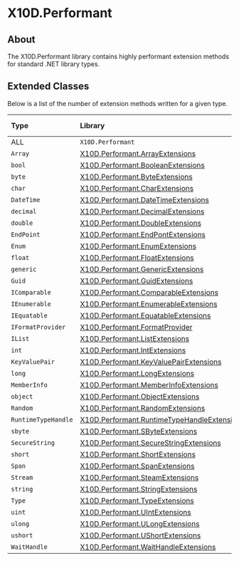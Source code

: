 # X10D.Performant

## About
The X10D.Performant library contains highly performant extension methods for standard .NET library types.

## Extended Classes
Below is a list of the number of extension methods written for a given type.

| Type                | Library                                                                                                                                | Method count |
| :------------------ | :------------------------------------------------------------------------------------------------------------------------------------- | :----------: |
| ALL                 | `X10D.Performant`                                                                                                                      | 592          |
| `Array`             | [X10D.Performant.ArrayExtensions](https://github.com/Redageddon/X10D/tree/Performant/X10D/src/ArrayExtensions)                         | 25           |
| `bool`              | [X10D.Performant.BooleanExtensions](https://github.com/Redageddon/X10D/tree/Performant/X10D/src/BooleanExtensions)                     | 12           |
| `byte`              | [X10D.Performant.ByteExtensions](https://github.com/Redageddon/X10D/tree/Performant/X10D/src/IntegerExtensions/ByteExtensions)         | 31           |      
| `char`              | [X10D.Performant.CharExtensions](https://github.com/Redageddon/X10D/tree/Performant/X10D/src/CharExtensions)                           | 65           |
| `DateTime`          | [X10D.Performant.DateTimeExtensions](https://github.com/Redageddon/X10D/tree/Performant/X10D/src/DateTimeExtensions)                   | 9            |
| `decimal`           | [X10D.Performant.DecimalExtensions](https://github.com/Redageddon/X10D/tree/Performant/X10D/src/DecimalExtensions/DecimalExtensions)   | 37           |         
| `double`            | [X10D.Performant.DoubleExtensions](https://github.com/Redageddon/X10D/tree/Performant/X10D/src/DecimalExtensions/DoubleExtensions)     | 61           |        
| `EndPoint`          | [X10D.Performant.EndPontExtensions](https://github.com/Redageddon/X10D/tree/Performant/X10D/src/EndpointExtensions)                    | 2            |
| `Enum`              | [X10D.Performant.EnumExtensions](https://github.com/Redageddon/X10D/tree/Performant/X10D/src/EnumExtensions)                           | 5            |
| `float`             | [X10D.Performant.FloatExtensions](https://github.com/Redageddon/X10D/tree/Performant/X10D/src/DecimalExtensions/FloatExtensions)       | 60           |       
| `generic`           | [X10D.Performant.GenericExtensions](https://github.com/Redageddon/X10D/tree/Performant/X10D/src/GenericExtensions)                     | 6            |
| `Guid`              | [X10D.Performant.GuidExtensions](https://github.com/Redageddon/X10D/tree/Performant/X10D/src/GuidExtensions)                           | 1            |
| `IComparable`       | [X10D.Performant.ComparableExtensions](https://github.com/Redageddon/X10D/tree/Performant/X10D/src/IComparableExtensions)              | 2            |
| `IEnumerable`       | [X10D.Performant.EnumerableExtensions](https://github.com/Redageddon/X10D/tree/Performant/X10D/src/IEnumerableExtensions)              | 6            |
| `IEquatable`        | [X10D.Performant.EquatableExtensions](https://github.com/Redageddon/X10D/tree/Performant/X10D/src/IEquatableExtensions)                | 90           |
| `IFormatProvider`   | [X10D.Performant.FormatProvider](https://github.com/Redageddon/X10D/tree/Performant/X10D/src/IFormatProviderExtensions)                | 8            |
| `IList`             | [X10D.Performant.ListExtensions](https://github.com/Redageddon/X10D/tree/Performant/X10D/src/IListExtensions)                          | 3            |
| `int`               | [X10D.Performant.IntExtensions](https://github.com/Redageddon/X10D/tree/Performant/X10D/src/IntegerExtensions/IntExtensions)           | 17           |     
| `KeyValuePair`      | [X10D.Performant.KeyValuePairExtensions](https://github.com/Redageddon/X10D/tree/Performant/X10D/src/KeyValuePairExtensions)           | 3            |
| `long`              | [X10D.Performant.LongExtensions](https://github.com/Redageddon/X10D/tree/Performant/X10D/src/IntegerExtensions/LongExtensions)         | 17           |      
| `MemberInfo`        | [X10D.Performant.MemberInfoExtensions](https://github.com/Redageddon/X10D/tree/Performant/X10D/src/MemberInfoExtensions)               | 4            |
| `object`            | [X10D.Performant.ObjectExtensions](https://github.com/Redageddon/X10D/tree/Performant/X10D/src/ObjectExtensions)                       | 7            |
| `Random`            | [X10D.Performant.RandomExtensions](https://github.com/Redageddon/X10D/tree/Performant/X10D/src/RandomExtensions)                       | 3            |
| `RuntimeTypeHandle` | [X10D.Performant.RuntimeTypeHandleExtensions](https://github.com/Redageddon/X10D/tree/Performant/X10D/src/RuntimeTypeHandleExtensions) | 1            | 
| `sbyte`             | [X10D.Performant.SByteExtensions](https://github.com/Redageddon/X10D/tree/Performant/X10D/src/IntegerExtensions/SByteExtensions)       | 10           |       
| `SecureString`      | [X10D.Performant.SecureStringExtensions](https://github.com/Redageddon/X10D/tree/Performant/X10D/src/SecureStringExtensions)           | 1            |
| `short`             | [X10D.Performant.ShortExtensions](https://github.com/Redageddon/X10D/tree/Performant/X10D/src/IntegerExtensions/ShortExtensions)       | 11           |       
| `Span`              | [X10D.Performant.SpanExtensions](https://github.com/Redageddon/X10D/tree/Performant/X10D/src/SpanExtensions)                           | 6            |
| `Stream`            | [X10D.Performant.SteamExtensions](https://github.com/Redageddon/X10D/tree/Performant/X10D/src/StreamExtensions)                        | 4            |
| `string`            | [X10D.Performant.StringExtensions](https://github.com/Redageddon/X10D/tree/Performant/X10D/src/StringExtension)                        | 75           |
| `Type`              | [X10D.Performant.TypeExtensions](https://github.com/Redageddon/X10D/tree/Performant/X10D/src/TypeExtensions)                           | 18           |
| `uint`              | [X10D.Performant.UIntExtensions](https://github.com/Redageddon/X10D/tree/Performant/X10D/src/IntegerExtensions/UIntExtensions)         | 10           |      
| `ulong`             | [X10D.Performant.ULongExtensions](https://github.com/Redageddon/X10D/tree/Performant/X10D/src/IntegerExtensions/ULongExtensions)       | 11           |       
| `ushort`            | [X10D.Performant.UShortExtensions](https://github.com/Redageddon/X10D/tree/Performant/X10D/src/IntegerExtensions/UShortExtensions)     | 9            |        
| `WaitHandle`        | [X10D.Performant.WaitHandleExtensions](https://github.com/Redageddon/X10D/tree/Performant/X10D/src/WaitHandleExtensions)               | 7            |


































